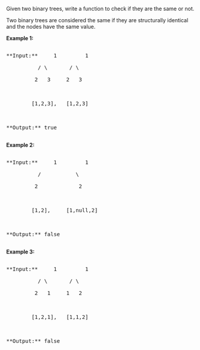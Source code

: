 

Given two binary trees, write a function to check if they are the same or not.


Two binary trees are considered the same if they are structurally identical and the nodes have the same value.


**Example 1:**
<pre>
**Input:**     1         1
          / \       / \
         2   3     2   3

        [1,2,3],   [1,2,3]

**Output:** true
</pre>


**Example 2:**
<pre>
**Input:**     1         1
          /           \
         2             2

        [1,2],     [1,null,2]

**Output:** false
</pre>


**Example 3:**
<pre>
**Input:**     1         1
          / \       / \
         2   1     1   2

        [1,2,1],   [1,1,2]

**Output:** false
</pre>

